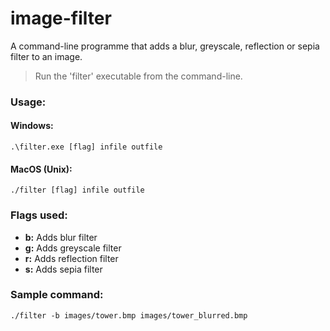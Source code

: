 # image-filter
A command-line programme that adds a blur, greyscale, reflection or sepia filter to an image.
> Run the 'filter' executable from the command-line.
### Usage:
#### Windows:
```
.\filter.exe [flag] infile outfile
```
#### MacOS (Unix):
```
./filter [flag] infile outfile
```
### Flags used:
- **b:** Adds blur filter
- **g:** Adds greyscale filter
- **r:** Adds reflection filter
- **s:** Adds sepia filter
### Sample command:
```
./filter -b images/tower.bmp images/tower_blurred.bmp
```
